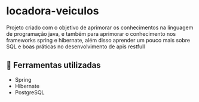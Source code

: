# locadora-veiculos

Projeto criado com o objetivo de aprimorar os conhecimentos na linguagem de programação java, e também para aprimorar o conhecimento nos frameworks spring e
hibernate, além disso aprender um pouco mais sobre SQL e boas práticas no desenvolvimento de apis restfull

## :hammer: Ferramentas utilizadas

- Spring
- Hibernate
- PostgreSQL

